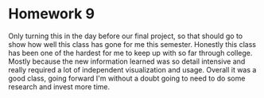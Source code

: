 # Homework 9

Only turning this in the day before our final project, so that should go to show how well this class has gone for me this semester.
Honestly this class has been one of the hardest for me to keep up with so far through college. Mostly because the new information
learned was so detail intensive and really required a lot of independent visualization and usage. Overall it was a good class,
going forward I'm without a doubt going to need to do some research and invest more time.  
